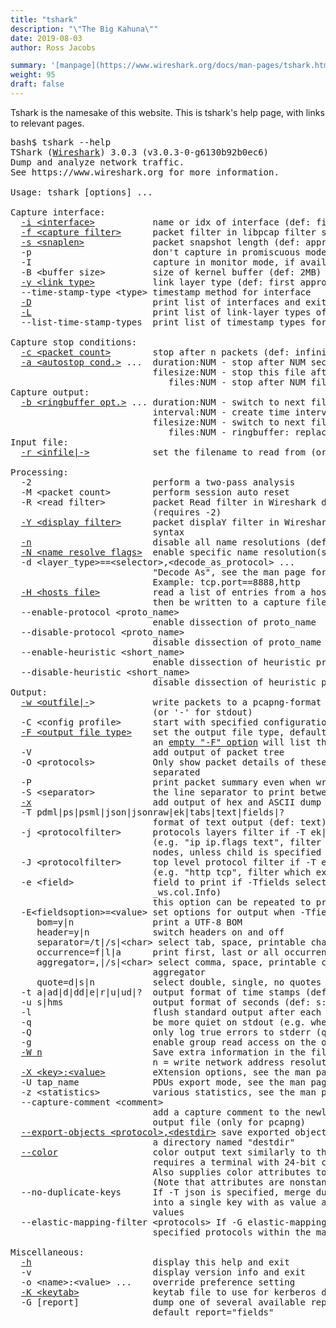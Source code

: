 ```yaml
---
title: "tshark"
description: "\"The Big Kahuna\""
date: 2019-08-03
author: Ross Jacobs

summary: '[manpage](https://www.wireshark.org/docs/man-pages/tshark.html) | [Wireshark Docs](https://www.wireshark.org/docs/wsug_html_chunked/AppToolstshark.html) | [code](https://github.com/wireshark/wireshark/blob/master/tshark.c)'
weight: 95
draft: false
---
```


Tshark is the namesake of this website. This is tshark's help page, with links to relevant pages.

<pre class="language-text" data-lang="sh">bash$ tshark --help
TShark (<a href="https://www.wireshark.org">Wireshark</a>) 3.0.3 (v3.0.3-0-g6130b92b0ec6)
Dump and analyze network traffic.
See https://www.wireshark.org for more information.

Usage: tshark [options] ...

Capture interface:
  <a href="/capture/sources">-i &lt;interface&gt;</a>           name or idx of interface (def: first non-loopback)
  <a href="/capture/capture_filters">-f &lt;capture filter&gt;</a>      packet filter in libpcap filter syntax
  <a href="/capture/limit_size">-s &lt;snaplen&gt;</a>             packet snapshot length (def: appropriate maximum)
  -p                       don't capture in promiscuous mode
  -I                       capture in monitor mode, if available
  -B &lt;buffer size&gt;         size of kernel buffer (def: 2MB)
  <a href="/capture/sources/#advanced-choosing-link-layer-type">-y &lt;link type&gt;</a>           link layer type (def: first appropriate)
  --time-stamp-type &lt;type&gt; timestamp method for interface
  <a href="/capture/sources/sample_interfaces/#sample-interface-listings">-D</a>                       print list of interfaces and exit
  <a href="/capture/sources/sample_interfaces/#sample-link-layer-types">-L</a>                       print list of link-layer types of iface and exit
  --list-time-stamp-types  print list of timestamp types for iface and exit

Capture stop conditions:
  <a href="/capture/limit_size">-c &lt;packet count&gt;</a>        stop after n packets (def: infinite)
  <a href="/capture/limit_size">-a &lt;autostop cond.&gt;</a> ...  duration:NUM - stop after NUM seconds
                           filesize:NUM - stop this file after NUM KB
                              files:NUM - stop after NUM files
Capture output:
  <a href="/capture/limit_size">-b &lt;ringbuffer opt.&gt;</a> ... duration:NUM - switch to next file after NUM secs
                           interval:NUM - create time intervals of NUM secs
                           filesize:NUM - switch to next file after NUM KB
                              files:NUM - ringbuffer: replace after NUM files
Input file:
  <a href="/capture/sources">-r &lt;infile|-&gt;</a>            set the filename to read from (or '-' for stdin)

Processing:
  -2                       perform a two-pass analysis
  -M &lt;packet count&gt;        perform session auto reset
  -R &lt;read filter&gt;         packet Read filter in Wireshark display filter syntax
                           (requires -2)
  <a href="/analyze/packet_hunting/packet_hunting">-Y &lt;display filter&gt;</a>      packet displaY filter in Wireshark display filter
                           syntax
  <a href="/analyze/add_context/name_resolution">-n</a>                       disable all name resolutions (def: all enabled)
  <a href="/analyze/add_context/name_resolution">-N &lt;name resolve flags&gt;</a>  enable specific name resolution(s): "mnNtdv"
  -d &lt;layer_type&gt;==&lt;selector&gt;,&lt;decode_as_protocol&gt; ...
                           "Decode As", see the man page for details
                           Example: tcp.port==8888,http
  <a href="/analyze/add_context/name_resolution">-H &lt;hosts file&gt;</a>          read a list of entries from a hosts file, which will
                           then be written to a capture file. (Implies -W n)
  --enable-protocol &lt;proto_name&gt;
                           enable dissection of proto_name
  --disable-protocol &lt;proto_name&gt;
                           disable dissection of proto_name
  --enable-heuristic &lt;short_name&gt;
                           enable dissection of heuristic protocol
  --disable-heuristic &lt;short_name&gt;
                           disable dissection of heuristic protocol
Output:
  <a href="/formats">-w &lt;outfile|-</a>&gt;           write packets to a pcapng-format file named "outfile"
                           (or '-' for stdout)
  -C &lt;config profile&gt;      start with specified configuration profile
  <a href="/formats">-F &lt;output file type&gt;</a>    set the output file type, default is pcapng
                           an <a href="/capture/sources/sample_interfaces/#sample-capture-file-types">empty "-F" option</a> will list the file types
  -V                       add output of packet tree        (Packet Details)
  -O &lt;protocols&gt;           Only show packet details of these protocols, comma
                           separated
  -P                       print packet summary even when writing to a file
  -S &lt;separator&gt;           the line separator to print between packets
  <a href="/edit/text2pcap">-x</a>                       add output of hex and ASCII dump (Packet Bytes)
  -T pdml|ps|psml|json|jsonraw|ek|tabs|text|fields|?
                           format of text output (def: text)
  -j &lt;protocolfilter&gt;      protocols layers filter if -T ek|pdml|json selected
                           (e.g. "ip ip.flags text", filter does not expand child
                           nodes, unless child is specified also in the filter)
  -J &lt;protocolfilter&gt;      top level protocol filter if -T ek|pdml|json selected
                           (e.g. "http tcp", filter which expands all child nodes)
  -e &lt;field&gt;               field to print if -Tfields selected (e.g. tcp.port,
                           _ws.col.Info)
                           this option can be repeated to print multiple fields
  -E&lt;fieldsoption&gt;=&lt;value&gt; set options for output when -Tfields selected:
     bom=y|n               print a UTF-8 BOM
     header=y|n            switch headers on and off
     separator=/t|/s|&lt;char&gt; select tab, space, printable character as separator
     occurrence=f|l|a      print first, last or all occurrences of each field
     aggregator=,|/s|&lt;char&gt; select comma, space, printable character as
                           aggregator
     quote=d|s|n           select double, single, no quotes for values
  -t a|ad|d|dd|e|r|u|ud|?  output format of time stamps (def: r: rel. to first)
  -u s|hms                 output format of seconds (def: s: seconds)
  -l                       flush standard output after each packet
  -q                       be more quiet on stdout (e.g. when using statistics)
  -Q                       only log true errors to stderr (quieter than -q)
  -g                       enable group read access on the output file(s)
  <a href="/analyze/add_context/name_resolution">-W n</a>                     Save extra information in the file, if supported.
                           n = write network address resolution information
  <a href="/packetcraft/lua_scripts">-X &lt;key&gt;:&lt;value&gt;</a>         eXtension options, see the man page for details
  -U tap_name              PDUs export mode, see the man page for details
  -z &lt;statistics&gt;          various statistics, see the man page for details
  --capture-comment &lt;comment&gt;
                           add a capture comment to the newly created
                           output file (only for pcapng)
  <a href="/export">--export-objects &lt;protocol&gt;,&lt;destdir&gt;</a> save exported objects for a protocol to
                           a directory named "destdir"
  <a href="/packetcraft/tshark_colorized">--color</a>                  color output text similarly to the Wireshark GUI,
                           requires a terminal with 24-bit color support
                           Also supplies color attributes to pdml and psml formats
                           (Note that attributes are nonstandard)
  --no-duplicate-keys      If -T json is specified, merge duplicate keys in an object
                           into a single key with as value a json array containing all
                           values
  --elastic-mapping-filter &lt;protocols&gt; If -G elastic-mapping is specified, put only the
                           specified protocols within the mapping file

Miscellaneous:
  <a href="/capture/tshark">-h</a>                       display this help and exit
  -v                       display version info and exit
  -o &lt;name&gt;:&lt;value&gt; ...    override preference setting
  <a href="/analyze/add_context/tshark_decryption/#kerberos">-K &lt;keytab&gt;</a>              keytab file to use for kerberos decryption
  -G [report]              dump one of several available reports and exit
                           default report="fields"</pre>
